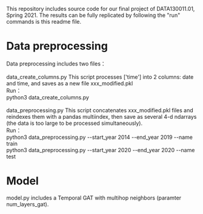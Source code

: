 This repository includes source code for our final project of DATA130011.01, Spring 2021. The results can be fully 
replicated by following the "run" commands is this readme file.

# Data preprocessing
Data preprocessing includes two files：  
\
data_create_columns.py This script processes ['time'] into 2 columns: date and time, and saves as a new file xxx_modified.pkl  
Run：  
python3 data_create_columns.py  
\
data_preprocessing.py This script concatenates xxx_modified.pkl files and reindexes them with a pandas multiindex, then save as 
several 4-d ndarrays (the data is too large to be processed simultaneously).  
Run：  
python3 data_preprocessing.py --start_year 2014 --end_year 2019 --name train  
python3 data_preprocessing.py --start_year 2020 --end_year 2020 --name test  

# Model
model.py includes a Temporal GAT with multihop neighbors (paramter num_layers_gat).